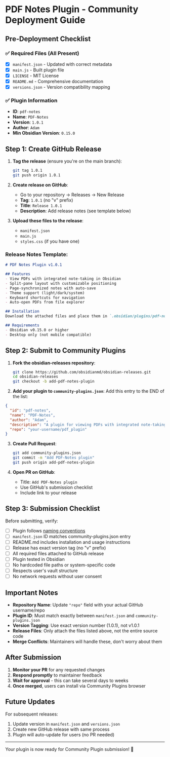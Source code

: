 # PDF Notes Plugin - Community Deployment Guide

## Pre-Deployment Checklist

### ✅ Required Files (All Present)
- [x] `manifest.json` - Updated with correct metadata
- [x] `main.js` - Built plugin file  
- [x] `LICENSE` - MIT License
- [x] `README.md` - Comprehensive documentation
- [x] `versions.json` - Version compatibility mapping

### ✅ Plugin Information
- **ID**: `pdf-notes`
- **Name**: `PDF-Notes`
- **Version**: `1.0.1`
- **Author**: `Adam`
- **Min Obsidian Version**: `0.15.0`

## Step 1: Create GitHub Release

1. **Tag the release** (ensure you're on the main branch):
   ```bash
   git tag 1.0.1
   git push origin 1.0.1
   ```

2. **Create release on GitHub**:
   - Go to your repository → Releases → New Release
   - **Tag**: `1.0.1` (no "v" prefix)
   - **Title**: `Release 1.0.1`
   - **Description**: Add release notes (see template below)

3. **Upload these files to the release**:
   - `manifest.json`
   - `main.js` 
   - `styles.css` (if you have one)

### Release Notes Template:
```markdown
# PDF Notes Plugin v1.0.1

## Features
- View PDFs with integrated note-taking in Obsidian
- Split-pane layout with customizable positioning
- Page-synchronized notes with auto-save
- Theme support (light/dark/system)
- Keyboard shortcuts for navigation
- Auto-open PDFs from file explorer

## Installation
Download the attached files and place them in `.obsidian/plugins/pdf-notes/` in your vault.

## Requirements
- Obsidian v0.15.0 or higher
- Desktop only (not mobile compatible)
```

## Step 2: Submit to Community Plugins

1. **Fork the obsidian-releases repository**:
   ```bash
   git clone https://github.com/obsidianmd/obsidian-releases.git
   cd obsidian-releases
   git checkout -b add-pdf-notes-plugin
   ```

2. **Add your plugin to `community-plugins.json`**:
   Add this entry to the END of the list:

```json
{
  "id": "pdf-notes",
  "name": "PDF-Notes", 
  "author": "Adam",
  "description": "A plugin for viewing PDFs with integrated note-taking in Obsidian.",
  "repo": "your-username/pdf_plugin"
}
```

3. **Create Pull Request**:
   ```bash
   git add community-plugins.json
   git commit -m "Add PDF-Notes plugin"
   git push origin add-pdf-notes-plugin
   ```

4. **Open PR on GitHub**:
   - Title: `Add PDF-Notes plugin`
   - Use GitHub's submission checklist
   - Include link to your release

## Step 3: Submission Checklist

Before submitting, verify:

- [ ] Plugin follows [naming conventions](https://docs.obsidian.md/Plugins/Releasing/Plugin+guidelines#Plugin+name)
- [ ] `manifest.json` ID matches community-plugins.json entry
- [ ] README.md includes installation and usage instructions
- [ ] Release has exact version tag (no "v" prefix)
- [ ] All required files attached to GitHub release
- [ ] Plugin tested in Obsidian
- [ ] No hardcoded file paths or system-specific code
- [ ] Respects user's vault structure
- [ ] No network requests without user consent

## Important Notes

- **Repository Name**: Update `"repo"` field with your actual GitHub username/repo
- **Plugin ID**: Must match exactly between `manifest.json` and `community-plugins.json`
- **Version Tagging**: Use exact version number (1.0.1), not v1.0.1
- **Release Files**: Only attach the files listed above, not the entire source code
- **Merge Conflicts**: Maintainers will handle these, don't worry about them

## After Submission

1. **Monitor your PR** for any requested changes
2. **Respond promptly** to maintainer feedback
3. **Wait for approval** - this can take several days to weeks
4. **Once merged**, users can install via Community Plugins browser

## Future Updates

For subsequent releases:
1. Update version in `manifest.json` and `versions.json`
2. Create new GitHub release with same process
3. Plugin will auto-update for users (no PR needed)

---

Your plugin is now ready for Community Plugin submission! 🚀